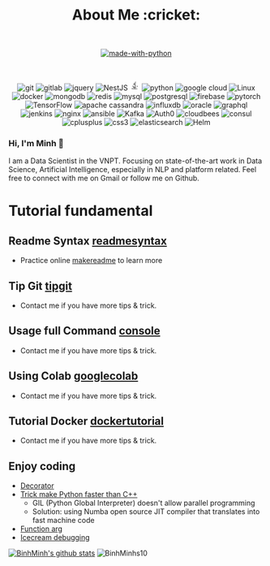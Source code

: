 
<h1 align="center">About Me :cricket:</h1>

<div align="center">

<br>

[![made-with-python](https://forthebadge.com/images/badges/made-with-python.svg)](https://www.python.org/)

<br>

</div>
<p align="center">
 <img src="https://img.icons8.com/color/48/000000/git.png" alt="git" width="20" height="20"/> 
 <img src="https://img.icons8.com/color/48/000000/gitlab.png" alt="gitlab" width="20" height="20"/>
 <img src="https://raw.githubusercontent.com/vorillaz/devicons/master/!SVG/jquery_logo.svg" alt="jquery" width="20" height="20" />
 <img src="https://www.vectorlogo.zone/logos/nestjs/nestjs-ar21.svg" alt="NestJS"  width="20" height="20" />
 <img src="https://raw.githubusercontent.com/vorillaz/devicons/master/!SVG/java.svg" alt="JAVA" width="20" height="20"/>
 <img src="https://img.icons8.com/color/48/000000/python.png" alt="python" width="20" height="20"/>
 <img src="https://img.icons8.com/color/48/000000/google-cloud-platform.png" alt="google cloud"  width="20" height="20" />
 <img src="https://img.icons8.com/color/48/000000/linux.png" alt="Linux"  width="20" height="20" />
 <img src="https://img.icons8.com/color/48/000000/docker.png" alt="docker"  width="20" height="20" />
 <img src="https://img.icons8.com/color/48/000000/mongodb.svg" alt="mongodb"  width="20" height="20" /> 
 <img src="https://img.icons8.com/color/48/000000/redis.svg" alt="redis"  width="20" height="20" /> 
 <img src="https://img.icons8.com/ios-filled/50/000000/mysql-logo.png" alt="mysql"  width="20" height="20" /> 
 <img src="https://img.icons8.com/color/48/000000/postgreesql.svg" alt="postgresql"  width="20" height="20" /> 
 <img src="https://img.icons8.com/color/48/000000/firebase.svg" alt="firebase"  width="20" height="20" /> 
 <img src="https://www.vectorlogo.zone/logos/pytorch/pytorch-icon.svg" alt="pytorch"  width="20" height="20" /> 
 <img src="https://www.vectorlogo.zone/logos/tensorflow/tensorflow-icon.svg" alt="TensorFlow"  width="20" height="20" /> 
 <img src="https://www.vectorlogo.zone/logos/apache_cassandra/apache_cassandra-ar21.svg" alt="apache cassandra"  width="20" height="20" /> 
 <img src="https://www.vectorlogo.zone/logos/influxdata/influxdata-ar21.svg" alt="influxdb"  width="20" height="20" /> 
 <img src="https://img.icons8.com/color/64/000000/oracle-logo.png" alt="oracle"  width="20" height="20" /> 
 <img src="https://img.icons8.com/color/48/000000/graphql.svg" alt="graphql"  width="20" height="20" /> 
 <img src="https://img.icons8.com/color/48/000000/jenkins.png" alt="jenkins"  width="20" height="20" /> 
 <img src="https://img.icons8.com/color/48/000000/nginx.png" alt="nginx"  width="20" height="20" />
 <img src="https://www.vectorlogo.zone/logos/ansible/ansible-ar21.svg" alt="ansible" height="30" /> 
 <img src="https://www.vectorlogo.zone/logos/apache_kafka/apache_kafka-ar21.svg" alt="Kafka" width="30" height="20" />
 <img src="https://www.vectorlogo.zone/logos/auth0/auth0-ar21.svg" alt="Auth0" height="20" />
 <img src="https://www.vectorlogo.zone/logos/cloudbees/cloudbees-ar21.svg" alt="cloudbees" height="20" />
 <img src="https://www.vectorlogo.zone/logos/consulio/consulio-ar21.svg" alt="consul" height="30" />
 <img src="https://img.icons8.com/color/48/000000/c-plus-plus-logo.png" alt="cplusplus"  width="20" height="20" />
 <img src="https://img.icons8.com/dusk/48/000000/css3.png" alt="css3"  width="20" height="20" />
 <img src="https://img.icons8.com/color/48/000000/elasticsearch.png" alt="elasticsearch"  width="20" height="20" />
 <img src="https://www.vectorlogo.zone/logos/helmsh/helmsh-ar21.svg" alt="Helm" height="20" />
</p>


### Hi, I'm Minh 👋
I am a Data Scientist in the VNPT. Focusing on state-of-the-art work in Data Science, Artificial Intelligence, especially in NLP and platform related. Feel free to connect with me on Gmail or follow me on Github.

# Tutorial fundamental
## Readme Syntax [readmesyntax](readme_syntax.md) 
- Practice online [makereadme](https://www.makeareadme.com/) to learn more 
## Tip Git [tipgit](TipGit.md)
- Contact me if you have more tips & trick.
## Usage full Command [console](console.md)
- Contact me if you have more tips & trick.
## Using Colab [googlecolab](Colab/colab.md)
- Contact me if you have more tips & trick.
## Tutorial Docker [dockertutorial](docker/DockerTutorial.md)
- Contact me if you have more tips & trick.
## Enjoy coding
* [Decorator](ultis/design_pattern_decorator.py)
* [Trick make Python faster than C++](ultis/python_faster_c.py)
    * GIL (Python Global Interpreter) doesn't allow parallel programming
    * Solution: using Numba open source JIT compiler that translates into fast machine code
* [Function arg](ultis/function_arguments.py)
* [Icecream debugging](ultis/icecream_example.py)

[![BinhMinh's github stats](https://github-readme-stats.vercel.app/api?username=binhminhs10&theme=vue)](https://github.com/BinhMinhs10) 
<img src="https://github-readme-stats.vercel.app/api/top-langs/?username=BinhMinhs10&layout=compact" alt="BinhMinhs10" />